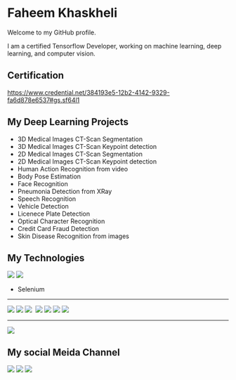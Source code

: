 # Faheem Khaskheli

Welcome to my GitHub profile.

I am a certified Tensorflow Developer, working on machine learning, deep learning, and computer vision.

## Certification
https://www.credential.net/384193e5-12b2-4142-9329-fa6d878e6537#gs.sf64l1

## My Deep Learning Projects
- 3D Medical Images CT-Scan Segmentation
- 3D Medical Images CT-Scan Keypoint detection
- 2D Medical Images CT-Scan Segmentation
- 2D Medical Images CT-Scan Keypoint detection
- Human Action Recognition from video
- Body Pose Estimation
- Face Recognition
- Pneumonia Detection from XRay
- Speech Recognition
- Vehicle Detection
- Licenece Plate Detection
- Optical Character Recognition
- Credit Card Fraud Detection
- Skin Disease Recognition from images

## My Technologies
<img src="https://img.shields.io/badge/Python-3776AB?style=for-the-badge&logo=python&logoColor=white">

<img src="https://img.shields.io/badge/Django-092E20?style=for-the-badge&logo=django&logoColor=white">

- Selenium
---

<img src="https://img.shields.io/badge/HTML-239120?style=for-the-badge&logo=html5&logoColor=white">
<img src="https://img.shields.io/badge/HTML5-E34F26?style=for-the-badge&logo=html5&logoColor=white">
<img src="https://img.shields.io/badge/CSS3-1572B6?style=for-the-badge&logo=css3&logoColor=white">
<img scr="https://img.shields.io/badge/PHP-777BB4?style=for-the-badge&logo=php&logoColor=white">

<img src="https://img.shields.io/badge/Bootstrap-563D7C?style=for-the-badge&logo=bootstrap&logoColor=white">

<img src="https://img.shields.io/badge/CSS-239120?&style=for-the-badge&logo=css3&logoColor=white">
<img src="https://img.shields.io/badge/JavaScript-F7DF1E?style=for-the-badge&logo=javascript&logoColor=black">

<img src="https://img.shields.io/badge/MySQL-00000F?style=for-the-badge&logo=mysql&logoColor=white">

---

<img src="https://img.shields.io/badge/Markdown-000000?style=for-the-badge&logo=markdown&logoColor=white">

## My social Meida Channel

[<img src="https://img.shields.io/badge/LinkedIn-0077B5?style=for-the-badge&logo=linkedin&logoColor=white">](https://www.linkedin.com/in/faheemkhaskheli/)
[<img src="https://img.shields.io/badge/YouTube-FF0000?style=for-the-badge&logo=youtube&logoColor=white">](https://www.youtube.com/channel/UCfxrlRNfidD22ItiiGzc3gA)
[<img src="https://img.shields.io/badge/Facebook-1877F2?style=for-the-badge&logo=facebook&logoColor=white">](https://www.facebook.com/faheemkhaskheli99)
